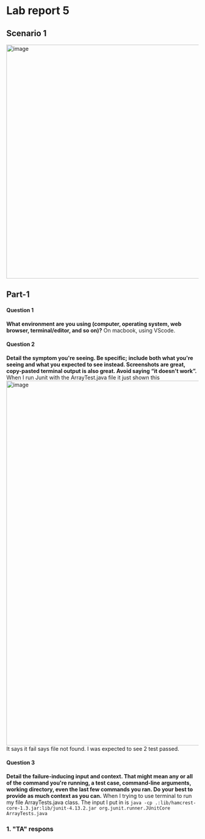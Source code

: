 # Lab report 5
## Scenario 1
<img width="611" alt="image" src="https://github.com/ZhenchengLin/Lab5/assets/130115215/f0b876f1-bcb0-450a-ad08-739162e2332d"> 

## Part-1
#### Question 1
**What environment are you using (computer, operating system, web browser, terminal/editor, and so on)?**
On macbook, using VScode.
#### Question 2
**Detail the symptom you're seeing. Be specific; include both what you're seeing and what you expected to see instead. Screenshots are great, copy-pasted terminal output is also great. Avoid saying “it doesn't work”.**
When I run Junit with the ArrayTest.java file it just shown this
<img width="953" alt="image" src="https://github.com/ZhenchengLin/Lab5/assets/130115215/76833689-b7e5-43ad-afa9-4cee2f424f35">  
It says it fail says file not found.
I was expected to see 2 test passed.

#### Question 3
**Detail the failure-inducing input and context. That might mean any or all of the command you're running, a test case, command-line arguments, working directory, even the last few commands you ran. Do your best to provide as much context as you can.**
When I trying to use terminal to run my file ArrayTests.java class.
The input I put in is `java -cp .:lib/hamcrest-core-1.3.jar:lib/junit-4.13.2.jar org.junit.runner.JUnitCore ArrayTests.java`

### 1. "TA" respons


